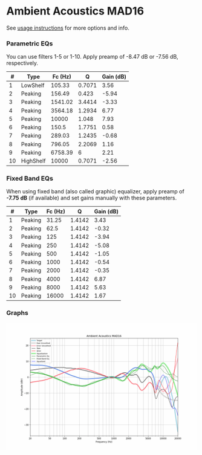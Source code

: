 # Ambient Acoustics MAD16
See [usage instructions](https://github.com/jaakkopasanen/AutoEq#usage) for more options and info.

### Parametric EQs
You can use filters 1-5 or 1-10. Apply preamp of -8.47 dB or -7.56 dB, respectively.

|   # | Type      |   Fc (Hz) |      Q |   Gain (dB) |
|-----|-----------|-----------|--------|-------------|
|   1 | LowShelf  |    105.33 | 0.7071 |        3.56 |
|   2 | Peaking   |    156.49 | 0.423  |       -5.94 |
|   3 | Peaking   |   1541.02 | 3.4414 |       -3.33 |
|   4 | Peaking   |   3564.18 | 1.2934 |        6.77 |
|   5 | Peaking   |  10000    | 1.048  |        7.93 |
|   6 | Peaking   |    150.5  | 1.7751 |        0.58 |
|   7 | Peaking   |    289.03 | 1.2435 |       -0.68 |
|   8 | Peaking   |    796.05 | 2.2069 |        1.16 |
|   9 | Peaking   |   6758.39 | 6      |        2.21 |
|  10 | HighShelf |  10000    | 0.7071 |       -2.56 |

### Fixed Band EQs
When using fixed band (also called graphic) equalizer, apply preamp of **-7.75 dB** (if available) and set gains manually with these parameters.

|   # | Type    |   Fc (Hz) |      Q |   Gain (dB) |
|-----|---------|-----------|--------|-------------|
|   1 | Peaking |     31.25 | 1.4142 |        3.43 |
|   2 | Peaking |     62.5  | 1.4142 |       -0.32 |
|   3 | Peaking |    125    | 1.4142 |       -3.94 |
|   4 | Peaking |    250    | 1.4142 |       -5.08 |
|   5 | Peaking |    500    | 1.4142 |       -1.05 |
|   6 | Peaking |   1000    | 1.4142 |       -0.54 |
|   7 | Peaking |   2000    | 1.4142 |       -0.35 |
|   8 | Peaking |   4000    | 1.4142 |        6.87 |
|   9 | Peaking |   8000    | 1.4142 |        5.63 |
|  10 | Peaking |  16000    | 1.4142 |        1.67 |

### Graphs
![](./Ambient%20Acoustics%20MAD16.png)
